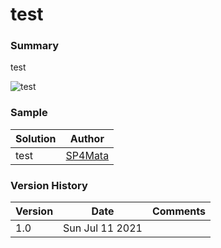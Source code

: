 
# test

### Summary
test

![test](https://github.com/SP4Mata/sp-list-formatting/blob/main/Form/test/screenshot.png)
		
### Sample
| Solution | Author |
| ------ | ----------- |
| test   | [SP4Mata](https://github.com/SP4Mata) |

### Version History
| Version | Date | Comments |
| ------ | ----------- | ----|
| 1.0	 | Sun Jul 11 2021 |
		